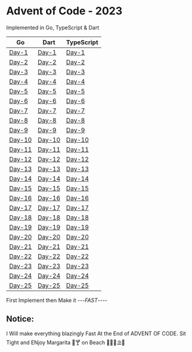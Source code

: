 # Advent of Code - 2023

Implemented in Go, TypeScript & Dart

|**Go**|**Dart**|**TypeScript**|
|------|--------|--------------|
|[Day-1](Go/Day1)|[Day-1](Dart/Day1)|[Day-1](TypeScript/Day1)|
|[Day-2](Go/Day2)|[Day-2](Dart/Day2)|[Day-2](TypeScript/Day2)|
|[Day-3](Go/Day3)|[Day-3](Dart/Day3)|[Day-3](TypeScript/Day3)|
|[Day-4](Go/Day4)|[Day-4](Dart/Day4)|[Day-4](TypeScript/Day4)|
|[Day-5](Go/Day5)|[Day-5](Dart/Day5)|[Day-5](TypeScript/Day5)|
|[Day-6](Go/Day6)|[Day-6](Dart/Day6)|[Day-6](TypeScript/Day6)|
|[Day-7](Go/Day7)|[Day-7](Dart/Day7)|[Day-7](TypeScript/Day7)|
|[Day-8](Go/Day8)|[Day-8](Dart/Day8)|[Day-8](TypeScript/Day8)|
|[Day-9](Go/Day9)|[Day-9](Dart/Day9)|[Day-9](TypeScript/Day9)|
|[Day-10](Go/Day10)|[Day-10](Dart/Day10)|[Day-10](TypeScript/Day10)|
|[Day-11](Go/Day11)|[Day-11](Dart/Day11)|[Day-11](TypeScript/Day11)|
|[Day-12](Go/Day12)|[Day-12](Dart/Day12)|[Day-12](TypeScript/Day12)|
|[Day-13](Go/Day13)|[Day-13](Dart/Day13)|[Day-13](TypeScript/Day13)|
|[Day-14](Go/Day14)|[Day-14](Dart/Day14)|[Day-14](TypeScript/Day14)|
|[Day-15](Go/Day15)|[Day-15](Dart/Day15)|[Day-15](TypeScript/Day15)|
|[Day-16](Go/Day16)|[Day-16](Dart/Day16)|[Day-16](TypeScript/Day16)|
|[Day-17](Go/Day17)|[Day-17](Dart/Day17)|[Day-17](TypeScript/Day17)|
|[Day-18](Go/Day18)|[Day-18](Dart/Day18)|[Day-18](TypeScript/Day18)|
|[Day-19](Go/Day19)|[Day-19](Dart/Day19)|[Day-19](TypeScript/Day19)|
|[Day-20](Go/Day20)|[Day-20](Dart/Day20)|[Day-20](TypeScript/Day20)|
|[Day-21](Go/Day21)|[Day-21](Dart/Day21)|[Day-21](TypeScript/Day21)|
|[Day-22](Go/Day22)|[Day-22](Dart/Day22)|[Day-22](TypeScript/Day22)|
|[Day-23](Go/Day23)|[Day-23](Dart/Day23)|[Day-23](TypeScript/Day23)|
|[Day-24](Go/Day24)|[Day-24](Dart/Day24)|[Day-24](TypeScript/Day24)|
|[Day-25](Go/Day25)|[Day-25](Dart/Day25)|[Day-25](TypeScript/Day25)|

First Implement then Make it ---*FAST*----

## **Notice:**

I Will make everything blazingly Fast At the End of ADVENT OF CODE. Sit Tight and ENjoy Margarita 🍹🍸 on Beach 🌴🍹🍉⛱️🥥
